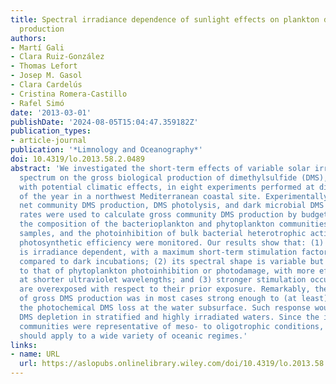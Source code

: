 ```yaml
---
title: Spectral irradiance dependence of sunlight effects on plankton dimethylsulfide
  production
authors:
- Martí Gali
- Clara Ruiz-González
- Thomas Lefort
- Josep M. Gasol
- Clara Cardelús
- Cristina Romera-Castillo
- Rafel Simó
date: '2013-03-01'
publishDate: '2024-08-05T15:04:47.359182Z'
publication_types:
- article-journal
publication: '*Limnology and Oceanography*'
doi: 10.4319/lo.2013.58.2.0489
abstract: 'We investigated the short‐term effects of variable solar irradiance and
  spectrum on the gross biological production of dimethylsulfide (DMS), a trace gas
  with potential climatic effects, in eight experiments performed at different times
  of the year in a northwest Mediterranean coastal site. Experimentally determined
  net community DMS production, DMS photolysis, and dark microbial DMS consumption
  rates were used to calculate gross community DMS production by budgeting. In addition,
  the composition of the bacterioplankton and phytoplankton communities in the initial
  samples, and the photoinhibition of bulk bacterial heterotrophic activity and phytoplankton
  photosynthetic efficiency were monitored. Our results show that: (1) gross DMS production
  is irradiance dependent, with a maximum short‐term stimulation factor of 2‐ to 6‐fold
  compared to dark incubations; (2) its spectral shape is variable but generally similar
  to that of phytoplankton photoinhibition or photodamage, with more effective stimulation
  at shorter ultraviolet wavelengths; and (3) stronger stimulation occurs when samples
  are overexposed with respect to their prior exposure. Remarkably, the photoresponse
  of gross DMS production was in most cases strong enough to (at least) compensate
  the photochemical DMS loss at the water subsurface. Such response would prevent
  DMS depletion in stratified and highly irradiated waters. Since the initial microbial
  communities were representative of meso‐ to oligotrophic conditions, our observations
  should apply to a wide variety of oceanic regimes.'
links:
- name: URL
  url: https://aslopubs.onlinelibrary.wiley.com/doi/10.4319/lo.2013.58.2.0489
---
```

